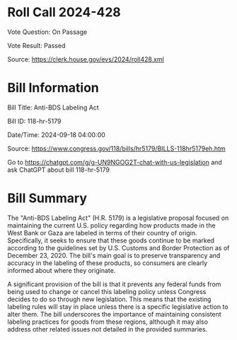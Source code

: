 # Roll Call 2024-428

Vote Question: On Passage

Vote Result: Passed

Source: https://clerk.house.gov/evs/2024/roll428.xml

# Bill Information

Bill Title: Anti-BDS Labeling Act

Bill ID: 118-hr-5179

Date/Time: 2024-09-18 04:00:00

Source: https://www.congress.gov/118/bills/hr5179/BILLS-118hr5179eh.htm

Go to https://chatgpt.com/g/g-UN9NGOG2T-chat-with-us-legislation and ask ChatGPT about bill 118-hr-5179

# Bill Summary
The "Anti-BDS Labeling Act" (H.R. 5179) is a legislative proposal focused on maintaining the current U.S. policy regarding how products made in the West Bank or Gaza are labeled in terms of their country of origin. Specifically, it seeks to ensure that these goods continue to be marked according to the guidelines set by U.S. Customs and Border Protection as of December 23, 2020. The bill's main goal is to preserve transparency and accuracy in the labeling of these products, so consumers are clearly informed about where they originate.

A significant provision of the bill is that it prevents any federal funds from being used to change or cancel this labeling policy unless Congress decides to do so through new legislation. This means that the existing labeling rules will stay in place unless there is a specific legislative action to alter them. The bill underscores the importance of maintaining consistent labeling practices for goods from these regions, although it may also address other related issues not detailed in the provided summaries.
